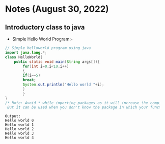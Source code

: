 # Notes (August 30, 2022)

## Introductory class to java

- Simple Hello World Program:-

```java
// Simple helloworld program using java
import java.lang.*;
class HelloWorld{
	public static void main(String args[]){
		for(int i=0;i<10;i++)
		{
		if(i==5)
		break;
		System.out.println("Hello world "+i);
		}
		}
}
/* Note: Avoid * while importing packages as it will increase the compile time.
 But it can be used when you don't know the package in which your function resides. */
```

```text
Output:
Hello world 0
Hello world 1
Hello world 2
Hello world 3
Hello world 4
```
